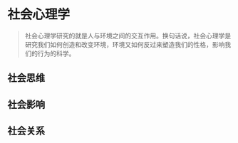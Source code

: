 # 社会心理学

> 社会心理学研究的就是人与环境之间的交互作用。换句话说，社会心理学是研究我们如何创造和改变环境，环境又如何反过来塑造我们的性格，影响我们的行为的科学。

## 社会思维

## 社会影响

## 社会关系